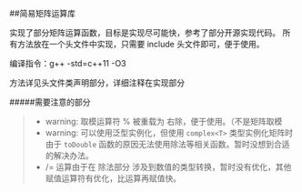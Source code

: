 ##简易矩阵运算库

实现了部分矩阵运算函数，目标是实现尽可能快，参考了部分开源实现代码。
所有方法放在一个头文件中实现，只需要 include 头文件即可，便于使用。

编译指令：g++ -std=c++11 -O3

<!-- 对于 `Matrixomp.h` 编译指令：g++ -std=c++11 -O3 --openmp 使 openmp 生效 -->

方法详见头文件类声明部分，详细注释在实现部分

#####需要注意的部分

> * warning: 取模运算符 % 被重载为 右除，便于使用。（不是矩阵取模
> * warning: 可以使用泛型实例化，但使用 `complex<T>` 类型实例化矩阵时由于 `toDouble` 函数的原因无法使用除法等相关函数。暂时没想到合适的解决办法。
> * /= 运算由于在 除法部分 涉及到数值的类型转换，暂时没有优化，其他赋值运算符有优化，比运算再赋值快。